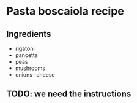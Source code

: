 # Pasta boscaiola recipe


## Ingredients

- rigatoni
- pancetta
- peas
- mushrooms
- onions
-cheese


## TODO: we need the instructions
